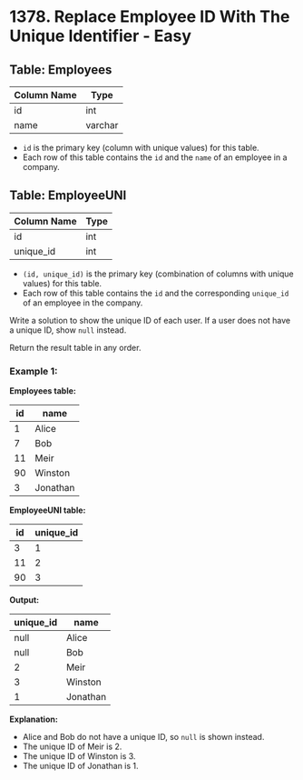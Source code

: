 # 1378. Replace Employee ID With The Unique Identifier - Easy

## Table: Employees

| Column Name | Type    |
|-------------|---------|
| id          | int     |
| name        | varchar |

- `id` is the primary key (column with unique values) for this table.
- Each row of this table contains the `id` and the `name` of an employee in a company.

## Table: EmployeeUNI

| Column Name | Type |
|-------------|------|
| id          | int  |
| unique_id   | int  |

- `(id, unique_id)` is the primary key (combination of columns with unique values) for this table.
- Each row of this table contains the `id` and the corresponding `unique_id` of an employee in the company.

Write a solution to show the unique ID of each user. If a user does not have a unique ID, show `null` instead.

Return the result table in any order.

### Example 1:

**Employees table:**

| id  | name     |
|-----|----------|
| 1   | Alice    |
| 7   | Bob      |
| 11  | Meir     |
| 90  | Winston  |
| 3   | Jonathan |

**EmployeeUNI table:**

| id  | unique_id |
|-----|-----------|
| 3   | 1         |
| 11  | 2         |
| 90  | 3         |

**Output:**

| unique_id | name     |
|-----------|----------|
| null      | Alice    |
| null      | Bob      |
| 2         | Meir     |
| 3         | Winston  |
| 1         | Jonathan |

**Explanation:**

- Alice and Bob do not have a unique ID, so `null` is shown instead.
- The unique ID of Meir is 2.
- The unique ID of Winston is 3.
- The unique ID of Jonathan is 1.
